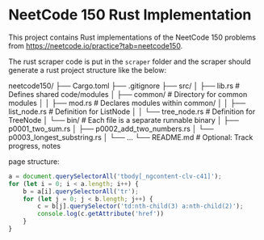 # NeetCode 150 Rust Implementation

This project contains Rust implementations of the NeetCode 150 problems from https://neetcode.io/practice?tab=neetcode150.

The rust scraper code is put in the `scraper` folder and the scraper should generate a rust project structure like the below:

neetcode150/
├── Cargo.toml
├── .gitignore
├── src/
│   ├── lib.rs           # Defines shared code/modules
│   ├── common/          # Directory for common modules
│   │   ├── mod.rs       # Declares modules within common/
│   │   ├── list_node.rs # Definition for ListNode
│   │   └── tree_node.rs # Definition for TreeNode
│   └── bin/             # Each file is a separate runnable binary
│       ├── p0001_two_sum.rs
│       ├── p0002_add_two_numbers.rs
│       └── p0003_longest_substring.rs
│       └── ...
└── README.md            # Optional: Track progress, notes


page structure:

```javascript
a = document.querySelectorAll('tbody[_ngcontent-clv-c41]');
for (let i = 0; i < a.length; i++) {
    b = a[i].querySelectorAll('tr');
    for (let j = 0; j < b.length; j++) {
        c = b[j].querySelector('td:nth-child(3) a:nth-child(2)');
        console.log(c.getAttribute('href'))
    }
}
```
